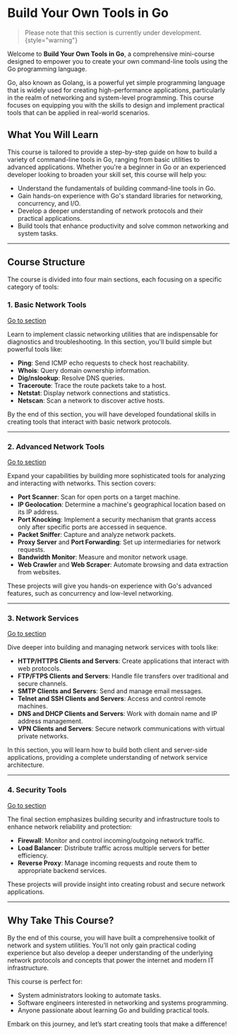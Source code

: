# Build Your Own Tools in Go

> Please note that this section is currently under development.
> {style="warning"}

Welcome to **Build Your Own Tools in Go**, a comprehensive mini-course designed to empower you to create your own command-line tools using the Go programming language.

Go, also known as Golang, is a powerful yet simple programming language that is widely used for creating high-performance applications, particularly in the realm of networking and system-level programming. This course focuses on equipping you with the skills to design and implement practical tools that can be applied in real-world scenarios.

## What You Will Learn

This course is tailored to provide a step-by-step guide on how to build a variety of command-line tools in Go, ranging from basic utilities to advanced applications. Whether you're a beginner in Go or an experienced developer looking to broaden your skill set, this course will help you:

- Understand the fundamentals of building command-line tools in Go.
- Gain hands-on experience with Go's standard libraries for networking, concurrency, and I/O.
- Develop a deeper understanding of network protocols and their practical applications.
- Build tools that enhance productivity and solve common networking and system tasks.

---

## Course Structure

The course is divided into four main sections, each focusing on a specific category of tools:

### 1. Basic Network Tools
[Go to section](Go-Tools-Stage-1.md)

Learn to implement classic networking utilities that are indispensable for diagnostics and troubleshooting. In this section, you'll build simple but powerful tools like:
- **Ping**: Send ICMP echo requests to check host reachability.
- **Whois**: Query domain ownership information.
- **Dig/nslookup**: Resolve DNS queries.
- **Traceroute**: Trace the route packets take to a host.
- **Netstat**: Display network connections and statistics.
- **Netscan**: Scan a network to discover active hosts.

By the end of this section, you will have developed foundational skills in creating tools that interact with basic network protocols.

---

### 2. Advanced Network Tools
[Go to section](Go-Tools-Stage-2.md)

Expand your capabilities by building more sophisticated tools for analyzing and interacting with networks. This section covers:
- **Port Scanner**: Scan for open ports on a target machine.
- **IP Geolocation**: Determine a machine's geographical location based on its IP address.
- **Port Knocking**: Implement a security mechanism that grants access only after specific ports are accessed in sequence.
- **Packet Sniffer**: Capture and analyze network packets.
- **Proxy Server** and **Port Forwarding**: Set up intermediaries for network requests.
- **Bandwidth Monitor**: Measure and monitor network usage.
- **Web Crawler** and **Web Scraper**: Automate browsing and data extraction from websites.

These projects will give you hands-on experience with Go's advanced features, such as concurrency and low-level networking.

---

### 3. Network Services
[Go to section](Go-Tools-Stage-3.md)

Dive deeper into building and managing network services with tools like:
- **HTTP/HTTPS Clients and Servers**: Create applications that interact with web protocols.
- **FTP/FTPS Clients and Servers**: Handle file transfers over traditional and secure channels.
- **SMTP Clients and Servers**: Send and manage email messages.
- **Telnet and SSH Clients and Servers**: Access and control remote machines.
- **DNS and DHCP Clients and Servers**: Work with domain name and IP address management.
- **VPN Clients and Servers**: Secure network communications with virtual private networks.

In this section, you will learn how to build both client and server-side applications, providing a complete understanding of network service architecture.

---

### 4. Security Tools
[Go to section](Go-Tools-Stage-4.md)

The final section emphasizes building security and infrastructure tools to enhance network reliability and protection:
- **Firewall**: Monitor and control incoming/outgoing network traffic.
- **Load Balancer**: Distribute traffic across multiple servers for better efficiency.
- **Reverse Proxy**: Manage incoming requests and route them to appropriate backend services.

These projects will provide insight into creating robust and secure network applications.

---

## Why Take This Course?

By the end of this course, you will have built a comprehensive toolkit of network and system utilities. You'll not only gain practical coding experience but also develop a deeper understanding of the underlying network protocols and concepts that power the internet and modern IT infrastructure.

This course is perfect for:
- System administrators looking to automate tasks.
- Software engineers interested in networking and systems programming.
- Anyone passionate about learning Go and building practical tools.

Embark on this journey, and let’s start creating tools that make a difference!

<include from="_disclaimer.md" element-id="Course" />
